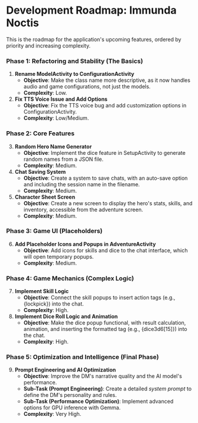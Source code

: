 # **Development Roadmap: Immunda Noctis**

This is the roadmap for the application's upcoming features, ordered by priority and increasing complexity.

### **Phase 1: Refactoring and Stability (The Basics)**

1. **Rename ModelActivity to ConfigurationActivity**
    * **Objective**: Make the class name more descriptive, as it now handles audio and game configurations, not just the models.
    * **Complexity**: Low.
2. **Fix TTS Voice Issue and Add Options**
    * **Objective**: Fix the TTS voice bug and add customization options in ConfigurationActivity.
    * **Complexity**: Low/Medium.

### **Phase 2: Core Features**

3. **Random Hero Name Generator**
    * **Objective**: Implement the dice feature in SetupActivity to generate random names from a JSON file.
    * **Complexity**: Medium.
4. **Chat Saving System**
    * **Objective**: Create a system to save chats, with an auto-save option and including the session name in the filename.
    * **Complexity**: Medium.
5. **Character Sheet Screen**
    * **Objective**: Create a new screen to display the hero's stats, skills, and inventory, accessible from the adventure screen.
    * **Complexity**: Medium.

### **Phase 3: Game UI (Placeholders)**

6. **Add Placeholder Icons and Popups in AdventureActivity**
    * **Objective**: Add icons for skills and dice to the chat interface, which will open temporary popups.
    * **Complexity**: Medium.

### **Phase 4: Game Mechanics (Complex Logic)**

7. **Implement Skill Logic**
    * **Objective**: Connect the skill popups to insert action tags (e.g., {lockpick}) into the chat.
    * **Complexity**: High.
8. **Implement Dice Roll Logic and Animation**
    * **Objective**: Make the dice popup functional, with result calculation, animation, and inserting the formatted tag (e.g., {dice3d6\[15\]}) into the chat.
    * **Complexity**: High.

### **Phase 5: Optimization and Intelligence (Final Phase)**

9. **Prompt Engineering and AI Optimization**
    * **Objective**: Improve the DM's narrative quality and the AI model's performance.
    * **Sub-Task (Prompt Engineering)**: Create a detailed *system prompt* to define the DM's personality and rules.
    * **Sub-Task (Performance Optimization)**: Implement advanced options for GPU inference with Gemma.
    * **Complexity**: Very High.
